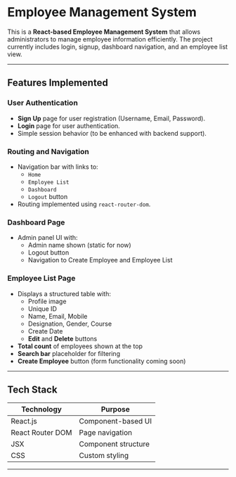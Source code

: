 # Employee Management System

This is a **React-based Employee Management System** that allows administrators to manage employee information efficiently. The project currently includes login, signup, dashboard navigation, and an employee list view.

---

## Features Implemented

### User Authentication
- **Sign Up** page for user registration (Username, Email, Password).
- **Login** page for user authentication.
- Simple session behavior (to be enhanced with backend support).

### Routing and Navigation
- Navigation bar with links to:
  - `Home`
  - `Employee List`
  - `Dashboard`
  - `Logout` button
- Routing implemented using `react-router-dom`.

### Dashboard Page
- Admin panel UI with:
  - Admin name shown (static for now)
  - Logout button
  - Navigation to Create Employee and Employee List

### Employee List Page
- Displays a structured table with:
  - Profile image
  - Unique ID
  - Name, Email, Mobile
  - Designation, Gender, Course
  - Create Date
  - **Edit** and **Delete** buttons
- **Total count** of employees shown at the top
- **Search bar** placeholder for filtering
- **Create Employee** button (form functionality coming soon)

---

## Tech Stack

| Technology      | Purpose                  |
|-----------------|---------------------------|
| React.js        | Component-based UI         |
| React Router DOM| Page navigation            |
| JSX             | Component structure        |
| CSS             | Custom styling             |

---

